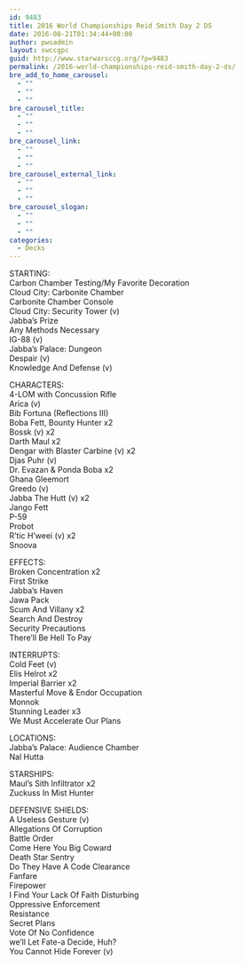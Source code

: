 ```yaml
---
id: 9483
title: 2016 World Championships Reid Smith Day 2 DS
date: 2016-08-21T01:34:44+00:00
author: pwsadmin
layout: swccgpc
guid: http://www.starwarsccg.org/?p=9483
permalink: /2016-world-championships-reid-smith-day-2-ds/
bre_add_to_home_carousel:
  - ""
  - ""
  - ""
bre_carousel_title:
  - ""
  - ""
  - ""
bre_carousel_link:
  - ""
  - ""
  - ""
bre_carousel_external_link:
  - ""
  - ""
  - ""
bre_carousel_slogan:
  - ""
  - ""
  - ""
categories:
  - Decks
---
```

STARTING:  
Carbon Chamber Testing/My Favorite Decoration  
Cloud City: Carbonite Chamber  
Carbonite Chamber Console  
Cloud City: Security Tower (v)  
Jabba&#8217;s Prize  
Any Methods Necessary  
IG-88 (v)  
Jabba&#8217;s Palace: Dungeon  
Despair (v)  
Knowledge And Defense (v)

CHARACTERS:  
4-LOM with Concussion Rifle  
Arica (v)  
Bib Fortuna (Reflections III)  
Boba Fett, Bounty Hunter x2  
Bossk (v) x2  
Darth Maul x2  
Dengar with Blaster Carbine (v) x2  
Djas Puhr (v)  
Dr. Evazan & Ponda Boba x2  
Ghana Gleemort  
Greedo (v)  
Jabba The Hutt (v) x2  
Jango Fett  
P-59  
Probot  
R&#8217;tic H&#8217;weei (v) x2  
Snoova

EFFECTS:  
Broken Concentration x2  
First Strike  
Jabba&#8217;s Haven  
Jawa Pack  
Scum And Villany x2  
Search And Destroy  
Security Precautions  
There&#8217;ll Be Hell To Pay

INTERRUPTS:  
Cold Feet (v)  
Elis Helrot x2  
Imperial Barrier x2  
Masterful Move & Endor Occupation  
Monnok  
Stunning Leader x3  
We Must Accelerate Our Plans

LOCATIONS:  
Jabba&#8217;s Palace: Audience Chamber  
Nal Hutta

STARSHIPS:  
Maul&#8217;s Sith Infiltrator x2  
Zuckuss In Mist Hunter

DEFENSIVE SHIELDS:  
A Useless Gesture (v)  
Allegations Of Corruption  
Battle Order  
Come Here You Big Coward  
Death Star Sentry  
Do They Have A Code Clearance  
Fanfare  
Firepower  
I Find Your Lack Of Faith Disturbing  
Oppressive Enforcement  
Resistance  
Secret Plans  
Vote Of No Confidence  
we&#8217;ll Let Fate-a Decide, Huh?  
You Cannot Hide Forever (v)